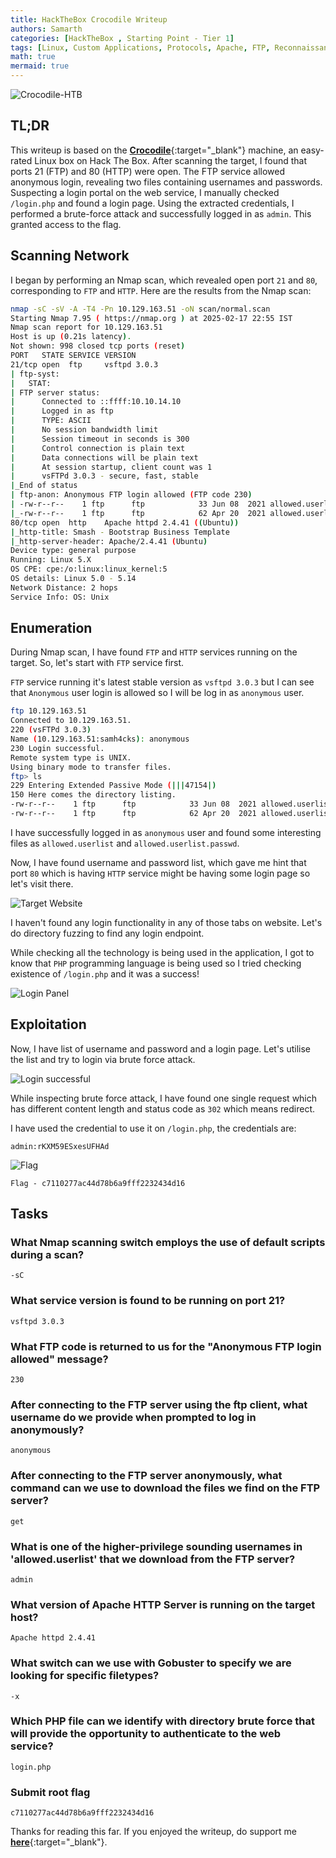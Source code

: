 ```yaml
---
title: HackTheBox Crocodile Writeup
authors: Samarth
categories: [HackTheBox , Starting Point - Tier 1]
tags: [Linux, Custom Applications, Protocols, Apache, FTP, Reconnaissance, Web Site Structure Discovery, Clear Text Credentials, Anonymous/Guest Access]
math: true
mermaid: true
---
```


![Crocodile-HTB](/assets/images/starting-point/Crocodile-HTB/banner.png)

## TL;DR

This writeup is based on the [__Crocodile__](https://app.hackthebox.com/starting-point){:target="_blank"} machine, an easy-rated Linux box on Hack The Box. After scanning the target, I found that ports 21 (FTP) and 80 (HTTP) were open. The FTP service allowed anonymous login, revealing two files containing usernames and passwords. Suspecting a login portal on the web service, I manually checked `/login.php` and found a login page. Using the extracted credentials, I performed a brute-force attack and successfully logged in as `admin`. This granted access to the flag.

## Scanning Network

I began by performing an Nmap scan, which revealed open port `21` and `80`, corresponding to `FTP` and `HTTP`. Here are the results from the Nmap scan:


```bash
nmap -sC -sV -A -T4 -Pn 10.129.163.51 -oN scan/normal.scan
Starting Nmap 7.95 ( https://nmap.org ) at 2025-02-17 22:55 IST
Nmap scan report for 10.129.163.51
Host is up (0.21s latency).
Not shown: 998 closed tcp ports (reset)
PORT   STATE SERVICE VERSION
21/tcp open  ftp     vsftpd 3.0.3
| ftp-syst: 
|   STAT: 
| FTP server status:
|      Connected to ::ffff:10.10.14.10
|      Logged in as ftp
|      TYPE: ASCII
|      No session bandwidth limit
|      Session timeout in seconds is 300
|      Control connection is plain text
|      Data connections will be plain text
|      At session startup, client count was 1
|      vsFTPd 3.0.3 - secure, fast, stable
|_End of status
| ftp-anon: Anonymous FTP login allowed (FTP code 230)
| -rw-r--r--    1 ftp      ftp            33 Jun 08  2021 allowed.userlist
|_-rw-r--r--    1 ftp      ftp            62 Apr 20  2021 allowed.userlist.passwd
80/tcp open  http    Apache httpd 2.4.41 ((Ubuntu))
|_http-title: Smash - Bootstrap Business Template
|_http-server-header: Apache/2.4.41 (Ubuntu)
Device type: general purpose
Running: Linux 5.X
OS CPE: cpe:/o:linux:linux_kernel:5
OS details: Linux 5.0 - 5.14
Network Distance: 2 hops
Service Info: OS: Unix
```

## Enumeration

During Nmap scan, I have found `FTP` and `HTTP` services running on the target. So, let's start with `FTP` service first.

`FTP` service running it's latest stable version as `vsftpd 3.0.3` but I can see that `Anonymous` user login is allowed so I will be log in as `anonymous` user.

```bash
ftp 10.129.163.51
Connected to 10.129.163.51.
220 (vsFTPd 3.0.3)
Name (10.129.163.51:samh4cks): anonymous
230 Login successful.
Remote system type is UNIX.
Using binary mode to transfer files.
ftp> ls
229 Entering Extended Passive Mode (|||47154|)
150 Here comes the directory listing.
-rw-r--r--    1 ftp      ftp            33 Jun 08  2021 allowed.userlist
-rw-r--r--    1 ftp      ftp            62 Apr 20  2021 allowed.userlist.passwd
```

I have successfully logged in as `anonymous` user and found some interesting files as `allowed.userlist` and `allowed.userlist.passwd`.

Now, I have found username and password list, which gave me hint that port `80` which is having `HTTP` service might be having some login page so let's visit there.

![Target Website](/assets/images/starting-point/Crocodile-HTB/1.png)

I haven't found any login functionality in any of those tabs on website. Let's do directory fuzzing to find any login endpoint.

While checking all the technology is being used in the application, I got to know that `PHP` programming language is being used so I tried checking existence of `/login.php` and it was a success!

![Login Panel](/assets/images/starting-point/Crocodile-HTB/2.png)

## Exploitation

Now, I have list of username and password and a login page. Let's utilise the list and try to login via brute force attack.

![Login successful](/assets/images/starting-point/Crocodile-HTB/3.png)

While inspecting brute force attack, I have found one single request which has different content length and status code as `302` which means redirect.

I have used the credential to use it on `/login.php`, the credentials are:

```plaintext
admin:rKXM59ESxesUFHAd
```

![Flag](/assets/images/starting-point/Crocodile-HTB/4.png)

```plaintext
Flag - c7110277ac44d78b6a9fff2232434d16
```

## Tasks

### What Nmap scanning switch employs the use of default scripts during a scan?

```plaintext
-sC
```

### What service version is found to be running on port 21?

```plaintext
vsftpd 3.0.3
```

### What FTP code is returned to us for the "Anonymous FTP login allowed" message?

```plaintext
230
```

### After connecting to the FTP server using the ftp client, what username do we provide when prompted to log in anonymously?

```plaintext
anonymous
```

### After connecting to the FTP server anonymously, what command can we use to download the files we find on the FTP server?

```plaintext
get
```

### What is one of the higher-privilege sounding usernames in 'allowed.userlist' that we download from the FTP server?

```plaintext
admin
```

### What version of Apache HTTP Server is running on the target host?

```plaintext
Apache httpd 2.4.41
```

### What switch can we use with Gobuster to specify we are looking for specific filetypes?

```plaintext
-x
```

### Which PHP file can we identify with directory brute force that will provide the opportunity to authenticate to the web service?

```plaintext
login.php
```

### Submit root flag

```plaintext
c7110277ac44d78b6a9fff2232434d16
```

Thanks for reading this far. If you enjoyed the writeup, do support me [__here__](https://www.buymeacoffee.com/h4xplo1t){:target="_blank"}.